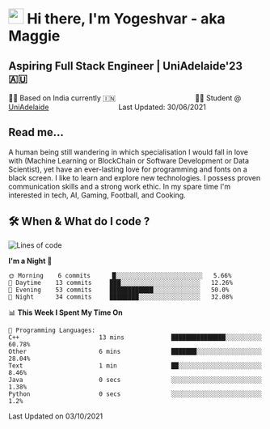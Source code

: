 <h1><img src="https://emojis.slackmojis.com/emojis/images/1531849430/4246/blob-sunglasses.gif?1531849430" width="30"/> Hi there, I'm Yogeshvar - aka Maggie</h1>

## Aspiring Full Stack Engineer | UniAdelaide'23 🇦🇺  
🏂🏻  Based on India currently 🇮🇳 &nbsp;&nbsp;&nbsp;&nbsp;&nbsp;&nbsp;&nbsp;&nbsp;&nbsp;&nbsp;&nbsp;&nbsp;&nbsp;&nbsp;&nbsp;&nbsp;&nbsp;&nbsp;&nbsp;&nbsp;&nbsp;&nbsp;&nbsp;&nbsp;&nbsp;&nbsp;&nbsp;&nbsp;&nbsp;&nbsp;&nbsp;&nbsp;&nbsp;&nbsp;&nbsp;&nbsp;&nbsp;&nbsp;&nbsp;👨‍💻 Student @ [UniAdelaide](https://www.adelaide.edu.au)   &nbsp;&nbsp;&nbsp;&nbsp;&nbsp;&nbsp;&nbsp;&nbsp;&nbsp;&nbsp;&nbsp;&nbsp;&nbsp;&nbsp;&nbsp;&nbsp;&nbsp;&nbsp;&nbsp;&nbsp;&nbsp;&nbsp;&nbsp;&nbsp;&nbsp;&nbsp;&nbsp;&nbsp;&nbsp;&nbsp;&nbsp;&nbsp; &nbsp;Last Updated: 30/06/2021

## Read me...

A human being still wandering in which specialisation I would fall in love with (Machine Learning or BlockChain or Software Development or Data Scientist), yet have an ever-lasting love for programming and fonts on a black screen. I like to learn and explore new technologies. I possess proven communication skills and a strong work ethic. In my spare time I'm interested in tech, AI, Gaming, Football, and Cooking.

## 🛠 When & What do I code ?  

<!--START_SECTION:waka-->
![Lines of code](https://img.shields.io/badge/From%20Hello%20World%20I%27ve%20Written-47195%20lines%20of%20code-blue)

**I'm a Night 🦉** 

```text
🌞 Morning    6 commits      █░░░░░░░░░░░░░░░░░░░░░░░░   5.66% 
🌆 Daytime    13 commits     ███░░░░░░░░░░░░░░░░░░░░░░   12.26% 
🌃 Evening    53 commits     ████████████░░░░░░░░░░░░░   50.0% 
🌙 Night      34 commits     ████████░░░░░░░░░░░░░░░░░   32.08%

```


📊 **This Week I Spent My Time On** 

```text
💬 Programming Languages: 
C++                      13 mins             ███████████████░░░░░░░░░░   60.78% 
Other                    6 mins              ███████░░░░░░░░░░░░░░░░░░   28.04% 
Text                     1 min               ██░░░░░░░░░░░░░░░░░░░░░░░   8.46% 
Java                     0 secs              ░░░░░░░░░░░░░░░░░░░░░░░░░   1.38% 
Python                   0 secs              ░░░░░░░░░░░░░░░░░░░░░░░░░   1.2%

```


 Last Updated on 03/10/2021
<!--END_SECTION:waka-->
